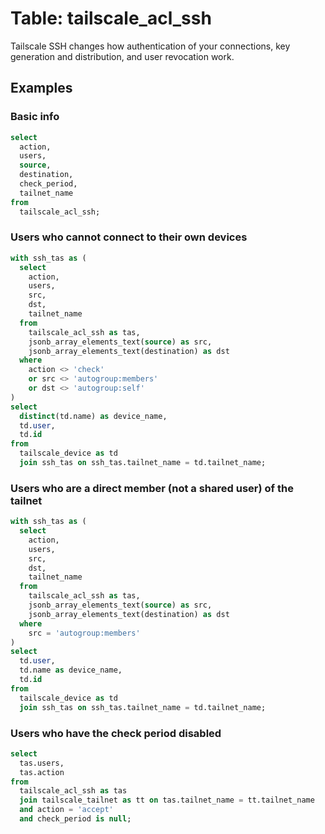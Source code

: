 # Table: tailscale_acl_ssh

Tailscale SSH changes how authentication of your connections, key generation and distribution, and user revocation work.

## Examples

### Basic info

```sql
select
  action,
  users,
  source,
  destination,
  check_period,
  tailnet_name
from
  tailscale_acl_ssh;
```

### Users who cannot connect to their own devices

```sql
with ssh_tas as (
  select
    action,
    users,
    src,
    dst,
    tailnet_name
  from
    tailscale_acl_ssh as tas,
    jsonb_array_elements_text(source) as src,
    jsonb_array_elements_text(destination) as dst
  where
    action <> 'check'
    or src <> 'autogroup:members'
    or dst <> 'autogroup:self'
)
select
  distinct(td.name) as device_name,
  td.user,
  td.id
from
  tailscale_device as td
  join ssh_tas on ssh_tas.tailnet_name = td.tailnet_name;
```

### Users who are a direct member (not a shared user) of the tailnet

```sql
with ssh_tas as (
  select
    action,
    users,
    src,
    dst,
    tailnet_name
  from
    tailscale_acl_ssh as tas,
    jsonb_array_elements_text(source) as src,
    jsonb_array_elements_text(destination) as dst
  where
    src = 'autogroup:members'
)
select
  td.user,
  td.name as device_name,
  td.id
from
  tailscale_device as td
  join ssh_tas on ssh_tas.tailnet_name = td.tailnet_name;
```

### Users who have the check period disabled

```sql
select
  tas.users,
  tas.action
from
  tailscale_acl_ssh as tas 
  join tailscale_tailnet as tt on tas.tailnet_name = tt.tailnet_name
  and action = 'accept'
  and check_period is null;
```
